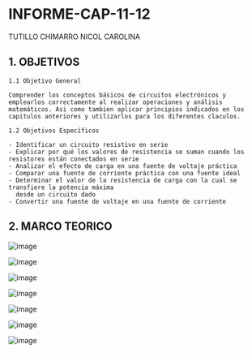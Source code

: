 # INFORME-CAP-11-12
TUTILLO CHIMARRO NICOL CAROLINA  
<h2><b>1. OBJETIVOS</b></h2>

    1.1 Objetivo General 
    
    Comprender los conceptos básicos de circuitos electrónicos y emplearlos correctamente al realizar operaciones y análisis matemáticos. Asi como tambien aplicar principios indicados en los capitulos anteriores y utilizarlos para los diferentes claculos. 

    1.2 Objetivos Específicos
      
    - Identificar un circuito resistivo en serie
    - Explicar por qué los valores de resistencia se suman cuando los resistores están conectados en serie
    - Analizar el efecto de carga en una fuente de voltaje práctica
    - Comparar una fuente de corriente práctica con una fuente ideal
    - Determinar el valor de la resistencia de carga con la cual se transfiere la potencia máxima
      desde un circuito dado
    - Convertir una fuente de voltaje en una fuente de corriente
    
 <h2><b>2. MARCO TEORICO</b></h2>
 
 ![image](https://user-images.githubusercontent.com/105675032/179424088-345ba256-8e9c-4e93-927a-e103be9097df.png)

![image](https://user-images.githubusercontent.com/105675032/179424098-da8eee61-b446-4bfd-90da-1d5b82ac42b0.png)

![image](https://user-images.githubusercontent.com/105675032/179424107-76c8cd6d-16ad-47b8-9e52-f95b25fc654d.png)

![image](https://user-images.githubusercontent.com/105675032/179424119-813b551b-ff0b-48cb-9d49-49f895f469cd.png)

![image](https://user-images.githubusercontent.com/105675032/179424124-bddb2eca-baad-47a7-ab8b-ab84f2290b76.png)

![image](https://user-images.githubusercontent.com/105675032/179424129-9c68f785-0290-426e-8d28-98d7a76c7f4d.png)

![image](https://user-images.githubusercontent.com/105675032/179424140-303a0ad5-5f96-41b1-aaf0-a1b63b970d5e.png)
